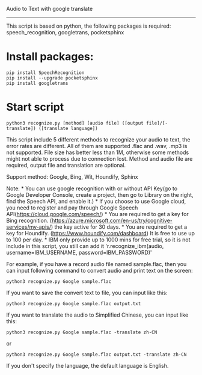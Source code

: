 Audio to Text with google translate
____________________________________
This script is based on python, the following packages is required:
speech_recognition, googletrans, pocketsphinx

Install packages:
====================================
```
pip install SpeechRecognition
pip install --upgrade pocketsphinx
pip install googletrans
```

Start script
====================================
```
python3 recognize.py [method] [audio file] ([output file]/[-translate]) ([translate language])
```
This script include 5 different methods to recognize your audio to text, the error rates are different. All of them are supported .flac and .wav, .mp3 is not supported. File size has better less than 1M, otherwise some methods might not able to process due to connection lost. Method and audio file are required, output file and translation are optional.

Support method: Google, Bing, Wit, Houndify, Sphinx

Note: 	* You can use google recognition with or without API Key(go to Google Developer Console, create a project, then go to Library on the right, find the Speech API, and enable it.)
			* If you choose to use Google cloud, you need to register and pay through Google Speech API(https://cloud.google.com/speech/)
			* You are required to get a key for Bing recognition. (https://azure.microsoft.com/en-us/try/cognitive-services/my-apis/) the key active for 30 days.
			* You are required to get a key for Houndify. (https://www.houndify.com/dashboard) It is free to use up to 100 per day.
			* IBM only provide up to 1000 mins for free trial, so it is not include in this script, you still can add it 'r.recognize_ibm(audio, username=IBM_USERNAME, password=IBM_PASSWORD)'

For example, if you have a record audio file named sample.flac, then you can input following command to convert audio and  print text on the screen:
```
python3 recognize.py Google sample.flac
```

If you want to save the convert text to file, you can input like this:
```
python3 recognize.py Google sample.flac output.txt
```

If you want to translate the audio to Simplified Chinese, you can input like this:
```
python3 recognize.py Google sample.flac -translate zh-CN
```
or 
```
python3 recognize.py Google sample.flac output.txt -translate zh-CN
```
If you don't specify the language, the default language is English.